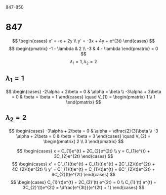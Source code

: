 847-850
# 847
$$
\begin{cases}
x' = -x + 2y \\
y' = -3x + 4y + e^{3t}
\end{cases}
$$
$$
\begin{pmatrix}
-1 - \lambda & 2 \\
-3 & 4 - \lambda
\end{pmatrix} = 0
$$
$$
\lambda_{1} = 1, \lambda_{2} = 2
$$
## $\lambda_{1} = 1$
$$
\begin{cases}
-2\alpha + 2\beta = 0 & \alpha = \beta \\
-3\alpha + 3\beta = 0 & \beta = \beta = 1
\end{cases} \quad V_{1} = \begin{pmatrix}
1 \\
1
\end{pmatrix}
$$
## $\lambda_{2} = 2$
$$
\begin{cases}
-3\alpha + 2\beta = 0 & \alpha = \dfrac{2}{3}\beta \\
-3 \alpha + 2\beta = 0 & \beta = \beta = 3
\end{cases} \quad V_{2} = \begin{pmatrix} 
2 \\
3
\end{pmatrix} 
$$

$$
\begin{cases}
x = C_{1}e^{t} + 2C_{2}e^{2t} \\
y = C_{1}e^{t} + 3C_{2}e^{2t}
\end{cases}
$$
$$
\begin{cases}
x' = C'_{1}(t)e^{t} + C_{1}(t)e^{t} + 2C'_{2}(t)e^{2t} + 4C_{2}(t)e^{2t} \\
y' = C'_{1}(t)e^{t} + C_{1}(t)e^{t} + 6C'_{2}(t)e^{2t} + 6C_{2}(t)e^{2t}
\end{cases}
$$
$$
\begin{cases}
C_{1}'(t)e^{t} + 2C_{2}'(t) e^{2t} = 0 \\
C_{1}'(t) e^{t} + 3C_{2}'(t)e^{2t} = \dfrac{e^{3t}}{e^{2t} + 1}
\end{cases}
$$
